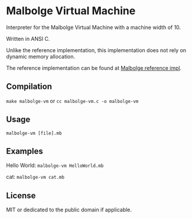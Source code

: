 # Malbolge Virtual Machine

Interpreter for the Malbolge Virtual Machine with a machine width of 10.

Written in ANSI C.

Unlike the reference implementation, this implementation does not rely on dynamic memory allocation.

The reference implementation can be found at [Malbolge reference impl](http://www.lscheffer.com/malbolge_interp.html).

## Compilation
`make malbolge-vm` or `cc malbolge-vm.c -o malbolge-vm`

## Usage
`malbolge-vm [file].mb`

## Examples
Hello World:	`malbolge-vm HelloWorld.mb`

cat:		`malbolge-vm cat.mb`

## License
MIT or dedicated to the public domain if applicable.
